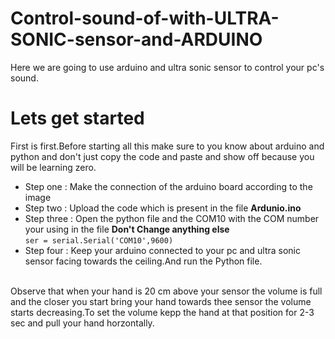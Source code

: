 # Control-sound-of-with-ULTRA-SONIC-sensor-and-ARDUINO
Here we are going to use arduino and ultra sonic sensor to control your pc's sound.
# Lets get started

First is first.Before starting all this make sure to you know about arduino and python and don't just copy the code and paste and show off because you will be learning zero.
- Step one : Make the connection of the arduino board according to the image
- Step two : Upload the code which is present in the file **Ardunio.ino**
- Step three : Open the python file and the COM10 with the COM number your using in the file **Don't Change anything else**  
 `ser = serial.Serial('COM10',9600)`
- Step four : Keep your arduino connected to your pc and ultra sonic sensor facing towards the ceiling.And run the Python file.<br>
<br>
Observe that when your hand is 20 cm above your sensor the volume is full and the closer you start bring your hand towards thee sensor the volume starts decreasing.To set the volume kepp the hand at that position for 2-3 sec and pull your hand horzontally. 
